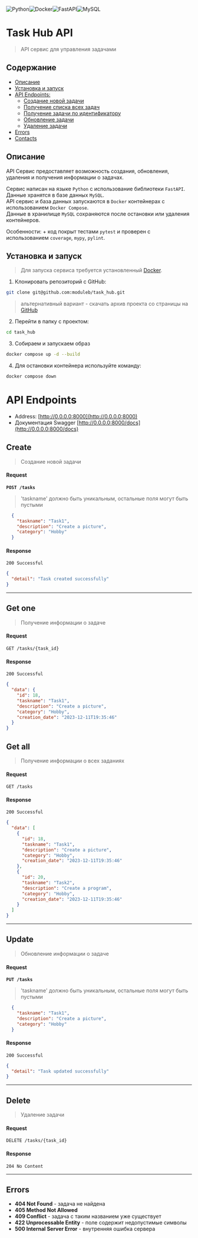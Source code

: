 ![Python](https://img.shields.io/badge/python-3670A0?style=for-the-badge&logo=python&logoColor=ffdd54)![Docker](https://img.shields.io/badge/docker-%230db7ed.svg?style=for-the-badge&logo=docker&logoColor=white)![FastAPI](https://img.shields.io/badge/FastAPI-005571?style=for-the-badge&logo=fastapi)![MySQL](https://img.shields.io/badge/mysql-%2300f.svg?style=for-the-badge&logo=mysql&logoColor=white)

# Task Hub API

> API сервис для управления задачами

## Содержание

+ [Описание](#description)
+ [Установка и запуск](#install)
+ [API Endpoints:](#api_endpoints)
    + [Создание новой задачи](#create)
    + [Получение списка всех задач](#get_all)
    + [Получение задачи по идентификатору](#get_one)
    + [Обновление задачи](#update)
    + [Удаление задачи](#delete)
+ [Errors](#errors)
+ [Contacts](#contacts)

<a id="description"></a>

## Описание

API Сервис предоставляет возможность создания, обновления, удаления и получения информации о задачах.

Сервис написан на языке `Python` с использование библиотеки `FastAPI`.
Данные хранятся в базе данных `MySQL`.  
API сервис и база данных запускаются в `Docker` контейнерах с использованием `Docker Compose`.  
Данные в хранилище `MySQL` сохраняются после остановки или удаления контейнеров.

Особенности:
    + код покрыт тестами `pytest` и проверен с использованием `coverage`, `mypy`, `pylint`.

<a id="install"></a>

## Установка и запуск

> Для запуска сервиса требуется установленный [Docker](https://www.docker.com/get-started/).

1. Клонировать репозиторий с GitHub:

  ```bash
  git clone git@github.com:moduleb/task_hub.git
  ```

> альтернативный вариант - скачать архив проекта со страницы на [GitHub](https://github.com/moduleb/task_hub)

2. Перейти в папку с проектом:

  ```bash
  cd task_hub
  ```

3. Собираем и запускаем образ

  ```bash
docker compose up -d --build
  ```

4. Для остановки контейнера используйте команду:

  ```bash
  docker compose down
  ```

<a id="api_endpoints"></a>

# API Endpoints

- Address: [http://0.0.0.0:8000](http://0.0.0.0:8000)
- Документация Swagger [http://0.0.0.0:8000/docs](http://0.0.0.0:8000/docs)

<a id="create"></a>

## Create

> Создание новой задачи

#### Request

**`POST /tasks`**

>'taskname' должно быть уникальным, остальные поля могут быть пустыми

```json
  {
    "taskname": "Task1",
    "description": "Create a picture",
    "category": "Hobby"
  }
```

#### Response

`200 Successful`

```json
{
  "detail": "Task created successfully"
}
```

---

<a id="get_one"></a>
## Get one

> Получение информации о задаче

#### Request

`GET /tasks/{task_id}`

#### Response

`200 Successful`

```json
{
  "data": {
    "id": 18,
    "taskname": "Task1",
    "description": "Create a picture",
    "category": "Hobby",
    "creation_date": "2023-12-11T19:35:46"
  }
}
```

<a id="get_all"></a>
## Get all

> Получение информации о всех заданиях

#### Request

`GET /tasks`

#### Response

`200 Successful`

```json
{
  "data": [
    {
      "id": 18,
      "taskname": "Task1",
      "description": "Create a picture",
      "category": "Hobby",
      "creation_date": "2023-12-11T19:35:46"
    },
    {
      "id": 20,
      "taskname": "Task2",
      "description": "Create a program",
      "category": "Hobby",
      "creation_date": "2023-12-11T19:35:46"
    }
  ]
}
```

---

<a id="update"></a>
## Update

> Обновление информации о задаче

#### Request

**`PUT /tasks`**

>'taskname' должно быть уникальным, остальные поля могут быть пустыми

```json
  {
    "taskname": "Task1",
    "description": "Create a picture",
    "category": "Hobby"
  }
```

#### Response

`200 Successful`

```json
{
  "detail": "Task updated successfully"
}
```

---

<a id="delete"></a>
## Delete
> Удаление задачи

#### Request

`DELETE /tasks/{task_id}`

#### Response

`204 No Content`


---

<a id="errors"></a>

## Errors

- **404 Not Found** - задача не найдена
- **405 Method Not Allowed**
- **409 Conflict** - задача с таким названием уже существует
- **422 Unprocessable Entity** - поле содержит недопустимые символы
- **500 Internal Server Error** - внутренняя ошибка сервера


